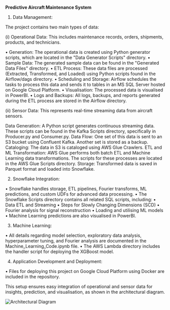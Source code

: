 **Predictive Aircraft Maintenance System**

1. Data Management:

The project contains two main types of data:

(i)	Operational Data: This includes maintenance records, orders, shipments, products, and technicians.
	
•	Generation: The operational data is created using Python generator scripts, which are located in the "Data Generator Scripts" directory.
•	Sample Data: The generated sample data can be found in the "Generated Data Files" directory.
•	ETL Process: These data files are processed (Extracted, Transformed, and Loaded) using Python scripts found in the Airflow/dags directory.
•	Scheduling and Storage: Airflow schedules the tasks to process this data and sends it to tables in an MS SQL Server hosted on Google Cloud Platform.
•	Visualisation: The processed data is visualised in PowerBI.
•	Logs and Backups: All logs, backups, and reports generated during the ETL process are stored in the Airflow directory.
	
(ii)	Sensor Data: This represents real-time streaming data from aircraft sensors.
   
Data Generation: A Python script generates continuous streaming data. These scripts can be found in the Kafka Scripts directory, specifically in Producer.py and Consumer.py.
Data Flow: One set of this data is sent to an S3 bucket using Confluent Kafka. Another set is stored as a backup.
Cataloging: The data in S3 is cataloged using AWS Glue Crawlers.
ETL and ML Transformation: AWS Glue performs both batch ETL and Machine Learning data transformations. The scripts for these processes are located in the AWS Glue Scripts directory.
Storage: Transformed data is saved in Parquet format and loaded into Snowflake.

2.	Snowflake Integration:
   
•	Snowflake handles storage, ETL pipelines, Fourier transforms, ML predictions, and custom UDFs for advanced data processing.
•	The Snowflake Scripts directory contains all related SQL scripts, including:
•	Data ETL and Streaming
•	Steps for Slowly Changing Dimensions (SCD)
•	Fourier analysis for signal reconstruction
•	Loading and utilising ML models
•	Machine Learning predictions are also visualised in PowerBI.

3.	Machine Learning:
   
•	All details regarding model selection, exploratory data analysis, hyperparameter tuning, and Fourier analysis are documented in the Machine_Learning_Code.ipynb file.
•	The AWS Lambda directory includes the handler script for deploying the XGBoost model.

4.	Application Development and Deployment:

•	Files for deploying this project on Google Cloud Platform using Docker are included in the repository.

This setup ensures easy integration of operational and sensor data for insights, prediction, and visualisation, as shown in the architectural diagram.

![Architectural Diagram](https://github.com/user-attachments/assets/888f9dce-84c4-4036-8c08-54d43a98466c)
